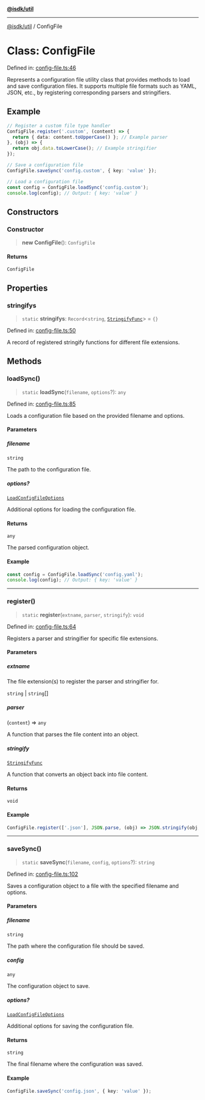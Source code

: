 [**@isdk/util**](../README.md)

***

[@isdk/util](../globals.md) / ConfigFile

# Class: ConfigFile

Defined in: [config-file.ts:46](https://github.com/isdk/util.js/blob/4a17f40c6487cc8186e888c58b4e6268f4dcb357/src/config-file.ts#L46)

Represents a configuration file utility class that provides methods to load and save configuration files.
It supports multiple file formats such as YAML, JSON, etc., by registering corresponding parsers and stringifiers.

## Example

```typescript
// Register a custom file type handler
ConfigFile.register('.custom', (content) => {
  return { data: content.toUpperCase() }; // Example parser
}, (obj) => {
  return obj.data.toLowerCase(); // Example stringifier
});

// Save a configuration file
ConfigFile.saveSync('config.custom', { key: 'value' });

// Load a configuration file
const config = ConfigFile.loadSync('config.custom');
console.log(config); // Output: { key: 'value' }
```

## Constructors

### Constructor

> **new ConfigFile**(): `ConfigFile`

#### Returns

`ConfigFile`

## Properties

### stringifys

> `static` **stringifys**: `Record`\<`string`, [`StringifyFunc`](../type-aliases/StringifyFunc.md)\> = `{}`

Defined in: [config-file.ts:50](https://github.com/isdk/util.js/blob/4a17f40c6487cc8186e888c58b4e6268f4dcb357/src/config-file.ts#L50)

A record of registered stringify functions for different file extensions.

## Methods

### loadSync()

> `static` **loadSync**(`filename`, `options`?): `any`

Defined in: [config-file.ts:85](https://github.com/isdk/util.js/blob/4a17f40c6487cc8186e888c58b4e6268f4dcb357/src/config-file.ts#L85)

Loads a configuration file based on the provided filename and options.

#### Parameters

##### filename

`string`

The path to the configuration file.

##### options?

[`LoadConfigFileOptions`](../interfaces/LoadConfigFileOptions.md)

Additional options for loading the configuration file.

#### Returns

`any`

The parsed configuration object.

#### Example

```typescript
const config = ConfigFile.loadSync('config.yaml');
console.log(config); // Output: { key: 'value' }
```

***

### register()

> `static` **register**(`extname`, `parser`, `stringify`): `void`

Defined in: [config-file.ts:64](https://github.com/isdk/util.js/blob/4a17f40c6487cc8186e888c58b4e6268f4dcb357/src/config-file.ts#L64)

Registers a parser and stringifier for specific file extensions.

#### Parameters

##### extname

The file extension(s) to register the parser and stringifier for.

`string` | `string`[]

##### parser

(`content`) => `any`

A function that parses the file content into an object.

##### stringify

[`StringifyFunc`](../type-aliases/StringifyFunc.md)

A function that converts an object back into file content.

#### Returns

`void`

#### Example

```typescript
ConfigFile.register(['.json'], JSON.parse, (obj) => JSON.stringify(obj, null, 2));
```

***

### saveSync()

> `static` **saveSync**(`filename`, `config`, `options`?): `string`

Defined in: [config-file.ts:102](https://github.com/isdk/util.js/blob/4a17f40c6487cc8186e888c58b4e6268f4dcb357/src/config-file.ts#L102)

Saves a configuration object to a file with the specified filename and options.

#### Parameters

##### filename

`string`

The path where the configuration file should be saved.

##### config

`any`

The configuration object to save.

##### options?

[`LoadConfigFileOptions`](../interfaces/LoadConfigFileOptions.md)

Additional options for saving the configuration file.

#### Returns

`string`

The final filename where the configuration was saved.

#### Example

```typescript
ConfigFile.saveSync('config.json', { key: 'value' });
```
